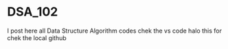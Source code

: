 # DSA_102

I post here all Data Structure Algorithm codes
chek the vs code
halo this for chek the local github
